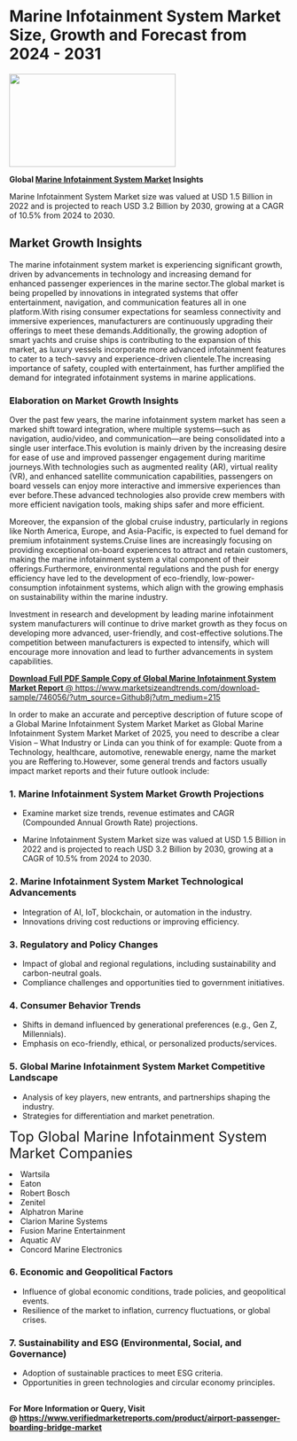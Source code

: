 <H1>Marine Infotainment System Market Size, Growth and Forecast from 2024 - 2031</H1><img class="aligncenter size-medium wp-image-584254" src="https://thirdeyenews.in/wp-content/uploads/2024/09/Global-Market-Research-300x168.jpeg" alt="" width="300" height="168" /><p><strong>Global&nbsp;<a href="https://www.marketsizeandtrends.com/download-sample/746056/?utm_source=Github8j?utm_medium=215">Marine Infotainment System Market</a> Insights</strong></p><p>Marine Infotainment System Market size was valued at USD 1.5 Billion in 2022 and is projected to reach USD 3.2 Billion by 2030, growing at a CAGR of 10.5% from 2024 to 2030.</p><p><h2>Market Growth Insights</h2> <p>The marine infotainment system market is experiencing significant growth, driven by advancements in technology and increasing demand for enhanced passenger experiences in the marine sector.The global market is being propelled by innovations in integrated systems that offer entertainment, navigation, and communication features all in one platform.With rising consumer expectations for seamless connectivity and immersive experiences, manufacturers are continuously upgrading their offerings to meet these demands.Additionally, the growing adoption of smart yachts and cruise ships is contributing to the expansion of this market, as luxury vessels incorporate more advanced infotainment features to cater to a tech-savvy and experience-driven clientele.The increasing importance of safety, coupled with entertainment, has further amplified the demand for integrated infotainment systems in marine applications.</p> <p><a href="#"></a></p> <h3>Elaboration on Market Growth Insights</h3> <p>Over the past few years, the marine infotainment system market has seen a marked shift toward integration, where multiple systems—such as navigation, audio/video, and communication—are being consolidated into a single user interface.This evolution is mainly driven by the increasing desire for ease of use and improved passenger engagement during maritime journeys.With technologies such as augmented reality (AR), virtual reality (VR), and enhanced satellite communication capabilities, passengers on board vessels can enjoy more interactive and immersive experiences than ever before.These advanced technologies also provide crew members with more efficient navigation tools, making ships safer and more efficient.</p> <p>Moreover, the expansion of the global cruise industry, particularly in regions like North America, Europe, and Asia-Pacific, is expected to fuel demand for premium infotainment systems.Cruise lines are increasingly focusing on providing exceptional on-board experiences to attract and retain customers, making the marine infotainment system a vital component of their offerings.Furthermore, environmental regulations and the push for energy efficiency have led to the development of eco-friendly, low-power-consumption infotainment systems, which align with the growing emphasis on sustainability within the marine industry.</p> <p>Investment in research and development by leading marine infotainment system manufacturers will continue to drive market growth as they focus on developing more advanced, user-friendly, and cost-effective solutions.The competition between manufacturers is expected to intensify, which will encourage more innovation and lead to further advancements in system capabilities.</p> <p><a href="#"></p><p><span class=""><strong>Download Full PDF Sample Copy of Global Marine Infotainment System Market Report</strong> @ <a href="https://www.marketsizeandtrends.com/download-sample/746056/?utm_source=Github8j?utm_medium=215" target="_blank">https://www.marketsizeandtrends.com/download-sample/746056/?utm_source=Github8j?utm_medium=215</a></span></p><p>In order to make an accurate and perceptive description of future scope of a Global&nbsp;Marine Infotainment System Market Market as Global&nbsp;Marine Infotainment System Market Market of 2025, you need to describe a clear Vision &ndash; What Industry or Linda can you think of for example: Quote from a Technology, healthcare, automotive, renewable energy, name the market you are Reffering to.However, some general trends and factors usually impact market reports and their future outlook include:</p><h3>1.&nbsp;<strong>Marine Infotainment System Market Growth Projections</strong></h3><ul><li>Examine market size trends, revenue estimates and CAGR (Compounded Annual Growth Rate) projections.</li><li><p>Marine Infotainment System Market size was valued at USD 1.5 Billion in 2022 and is projected to reach USD 3.2 Billion by 2030, growing at a CAGR of 10.5% from 2024 to 2030.</p></li></ul><h3>2.&nbsp;<strong>Marine Infotainment System Market Technological Advancements</strong></h3><ul><li>Integration of AI, IoT, blockchain, or automation in the industry.</li><li>Innovations driving cost reductions or improving efficiency.</li></ul><h3>3.&nbsp;<strong>Regulatory and Policy Changes</strong></h3><ul><li>Impact of global and regional regulations, including sustainability and carbon-neutral goals.</li><li>Compliance challenges and opportunities tied to government initiatives.</li></ul><h3>4.&nbsp;<strong>Consumer Behavior Trends</strong></h3><ul><li>Shifts in demand influenced by generational preferences (e.g., Gen Z, Millennials).</li><li>Emphasis on eco-friendly, ethical, or personalized products/services.</li></ul><h3>5.&nbsp;<strong>Global Marine Infotainment System Market Competitive Landscape</strong></h3><ul><li>Analysis of key players, new entrants, and partnerships shaping the industry.</li><li>Strategies for differentiation and market penetration.</li></ul><p data-pm-slice="1 1 []"><span style="color: inherit; font-family: inherit; font-size: 25px;">Top Global Marine Infotainment System Market Companies</span></p><div class="" data-test-id=""><p><li>Wartsila</li><li> Eaton</li><li> Robert Bosch</li><li> Zenitel</li><li> Alphatron Marine</li><li> Clarion Marine Systems</li><li> Fusion Marine Entertainment</li><li> Aquatic AV</li><li> Concord Marine Electronics</li></p></div><h3>6.&nbsp;<strong>Economic and Geopolitical Factors</strong></h3><ul><li>Influence of global economic conditions, trade policies, and geopolitical events.</li><li>Resilience of the market to inflation, currency fluctuations, or global crises.</li></ul><h3>7.&nbsp;<strong>Sustainability and ESG (Environmental, Social, and Governance)</strong></h3><ul><li>Adoption of sustainable practices to meet ESG criteria.</li><li>Opportunities in green technologies and circular economy principles.</li></ul><h2><strong style="font-size: 14px;">For More Information or Query, Visit @&nbsp;</strong><a style="background-color: #ffffff; font-size: 14px;" href="https://www.marketsizeandtrends.com/report/marine-infotainment-system-market/" target="_blank">https://www.verifiedmarketreports.com/product/airport-passenger-boarding-bridge-market</a></h2>